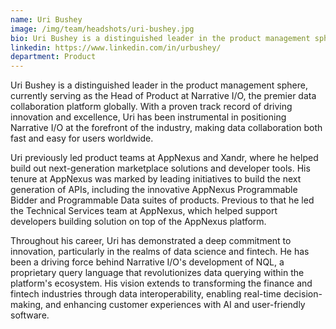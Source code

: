 ```yaml
---
name: Uri Bushey
image: /img/team/headshots/uri-bushey.jpg
bio: Uri Bushey is a distinguished leader in the product management sphere, currently serving as the Head of Product at Narrative
linkedin: https://www.linkedin.com/in/urbushey/
department: Product
---
```

Uri Bushey is a distinguished leader in the product management sphere, currently serving as the Head of Product at Narrative I/O, the premier data collaboration platform globally. With a proven track record of driving innovation and excellence, Uri has been instrumental in positioning Narrative I/O at the forefront of the industry, making data collaboration both fast and easy for users worldwide.

Uri previously led product teams at AppNexus and Xandr, where he helped build out next-generation marketplace solutions and developer tools. His tenure at AppNexus was marked by leading initiatives to build the next generation of APIs, including the innovative AppNexus Programmable Bidder and Programmable Data suites of products. Previous to that he led the Technical Services team at AppNexus, which helped support developers building solution on top of the AppNexus platform.

Throughout his career, Uri has demonstrated a deep commitment to innovation, particularly in the realms of data science and fintech. He has been a driving force behind Narrative I/O's development of NQL, a proprietary query language that revolutionizes data querying within the platform's ecosystem. His vision extends to transforming the finance and fintech industries through data interoperability, enabling real-time decision-making, and enhancing customer experiences with AI and user-friendly software.
